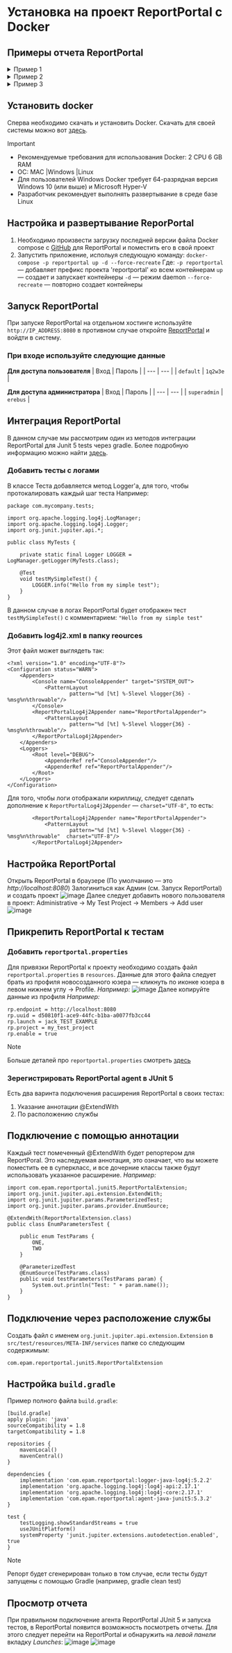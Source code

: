 
# Установка на проект ReportPortal с Docker
## Примеры отчета ReportPortal

 <details>
 <summary> Пример 1 </summary>
<img src=https://github.com/GreeceNut/QaReport/assets/148546011/1109242e-1005-47f8-a516-ccd0aaa9c3ce>
</details>
 <details>
 <summary> Пример 2 </summary>
<img src=https://github.com/GreeceNut/QaReport/assets/148546011/5dc461ca-7aed-4cd8-8a0a-f09f0e463282)>
</details>
 <details>
 <summary> Пример 3 </summary>
<img src=https://github.com/GreeceNut/QaReport/assets/148546011/f642fc08-869a-41a2-a0fa-2280c9acb691)>

</details>


## Установить docker
Сперва необходимо скачать и установить Docker. Скачать для своей системы можно вот [здесь](https://docs.docker.com/get-docker/). 
> [!IMPORTANT]
> - Рекомендуемые требования для использования Docker: 2 CPU 6 GB RAM
> - ОС: MAC |Windows |Linux
> - Для пользователей Windows Docker требует 64-разрядная версия Windows 10 (или выше) и Microsoft Hyper-V
> - Разработчик рекомендует выполнять развертывание в среде базе Linux

## Настройка и развертывание ReporPortal
1. Необходимо произвести загрузку последней версии файла Docker compose с [GitHub](https://github.com/reportportal/reportportal/blob/master/docker-compose.yml) для ReportPortal и поместить его в свой проект
2. Запустить приложение, испольуя следующую команду: `docker-compose -p reportportal up -d --force-recreate`
Где:
`-p reportportal` — добавляет префикс проекта 'reportportal' ко всем контейнерам
`up`  — создает и запускает контейнеры
`-d` — режим daemon
`--force-recreate` — повторно создает контейнеры

## Запуск ReportPortal
При запуске ReportPortal на отдельном хостинге используйте `http://IP_ADDRESS:8080` в противном случае откройте [ReportPortal](http://localhost:8080/ui/) и войдти в систему.
### При входе используйте следующие данные
**Для доступа пользователя**
| Вход  | Пароль |
| --- | --- |
| `default`  | `1q2w3e` |

**Для доступа администратора**
| Вход  | Пароль  |
| --- | --- |
| `superadmin` | `erebus`  |

## Интеграция ReportPortal
В данном случае мы рассмотрим один из методов интеграции ReportPortal для Junit 5 tests через gradle. Более подробную информацию можно найти [здесь](https://github.com/reportportal/agent-java-junit5). 
### Добавить тесты с логами
В классе Теста добавляется метод Logger'a, для того, чтобы протокалировать каждый шаг теста
Например:
```
package com.mycompany.tests;

import org.apache.logging.log4j.LogManager;
import org.apache.logging.log4j.Logger;
import org.junit.jupiter.api.*;

public class MyTests {

    private static final Logger LOGGER = LogManager.getLogger(MyTests.class);

    @Test
    void testMySimpleTest() {
        LOGGER.info("Hello from my simple test");
    }
}
```
В данном случае в логах ReportPortal будет отображен тест `testMySimpleTest()`  с комментарием: `"Hello from my simple test"`

### Добавить log4j2.xml в папку reources
Этот файл может выглядеть так:
```
<?xml version="1.0" encoding="UTF-8"?>
<Configuration status="WARN">
    <Appenders>
        <Console name="ConsoleAppender" target="SYSTEM_OUT">
            <PatternLayout
                    pattern="%d [%t] %-5level %logger{36} - %msg%n%throwable"/>
        </Console>
        <ReportPortalLog4j2Appender name="ReportPortalAppender">
            <PatternLayout
                    pattern="%d [%t] %-5level %logger{36} - %msg%n%throwable"/>
        </ReportPortalLog4j2Appender>
    </Appenders>
    <Loggers>
        <Root level="DEBUG">
            <AppenderRef ref="ConsoleAppender"/>
            <AppenderRef ref="ReportPortalAppender"/>
        </Root>
    </Loggers>
</Configuration>
```
Для того, чтобы логи отображали кириллицу, следует сделать дополнение к `ReportPortalLog4j2Appender`  — `charset="UTF-8"`, то есть:
```
        <ReportPortalLog4j2Appender name="ReportPortalAppender">
            <PatternLayout
                    pattern="%d [%t] %-5level %logger{36} - %msg%n%throwable"  charset="UTF-8"/>
        </ReportPortalLog4j2Appender>
```
## Настройка ReportPortal

Открыть ReportPortal в браузере (По умолчанию — это _http://localhost:8080_)
Залогиниться как Админ (см. Запуск ReportPortal) и создать проект 
![image](https://github.com/GreeceNut/QaReport/assets/148546011/ba74ba6b-7895-42b0-8959-400adbb7bac3)
Далее следует добавить нового пользователя в проект:
Administrative -> My Test Project -> Members -> Add user
![image](https://github.com/GreeceNut/QaReport/assets/148546011/2560583f-cc6f-480b-9770-d8b9c84bbcba)

## Прикрепить ReportPortal к тестам
### Добавить `reportportal.properties` 
Для привязки ReportPortal к проекту необходимо создать файл `reportportal.properties` в `resources`. Данные для этого файла следует брать из профиля новосозданного юзера — кликнуть по иконке юзера в левом нижнем углу -> Profile. _Например:_
![image](https://github.com/GreeceNut/QaReport/assets/148546011/aacb41d5-b2dc-44de-a330-e6afc434990f)
Далее копируйте данные из профиля
_Например:_
```
rp.endpoint = http://localhost:8080
rp.uuid = d50810f1-ace9-44fc-b1ba-a0077fb3cc44
rp.launch = jack_TEST_EXAMPLE
rp.project = my_test_project
rp.enable = true
```
> [!NOTE]
> Больше деталей про `reportportal.properties` смотреть [здесь](https://github.com/reportportal/client-java)

### Зерегистрировать ReportPortal agent в JUnit 5

Есть два варинта подключения расширения ReportPortal в своих тестах:
1. Указание аннотации @ExtendWith
2. По расположению службы

## Подключение с помощью аннотации 

Каждый тест помеченный @ExtendWith будет репортером для ReportPoral. Это наследуемая аннотация, это означает, что вы можете поместить ее в суперкласс, и все дочерние классы также будут использовать указанное расширение.
_Например:_
```
import com.epam.reportportal.junit5.ReportPortalExtension;
import org.junit.jupiter.api.extension.ExtendWith;
import org.junit.jupiter.params.ParameterizedTest;
import org.junit.jupiter.params.provider.EnumSource;

@ExtendWith(ReportPortalExtension.class)
public class EnumParametersTest {

	public enum TestParams {
		ONE,
		TWO
	}

	@ParameterizedTest
	@EnumSource(TestParams.class)
	public void testParameters(TestParams param) {
		System.out.println("Test: " + param.name());
	}
}
```
## Подключение через расположение службы

Создать файл с именем `org.junit.jupiter.api.extension.Extension` в `src/test/resources/META-INF/services` папке со следующим содержимым:
```
com.epam.reportportal.junit5.ReportPortalExtension
```

## Настройка `build.gradle` 

Пример полного файла `build.gradle`:

```
[build.gradle]
apply plugin: 'java'
sourceCompatibility = 1.8
targetCompatibility = 1.8

repositories {
    mavenLocal()
    mavenCentral()
}

dependencies {
    implementation 'com.epam.reportportal:logger-java-log4j:5.2.2'
    implementation 'org.apache.logging.log4j:log4j-api:2.17.1'
    implementation 'org.apache.logging.log4j:log4j-core:2.17.1'
    implementation 'com.epam.reportportal:agent-java-junit5:5.3.2'
}

test {
    testLogging.showStandardStreams = true
    useJUnitPlatform()
    systemProperty 'junit.jupiter.extensions.autodetection.enabled', true
}
```
> [!NOTE]
> Репорт будет сгенерирован только в том случае, если тесты будут запущены с помощью Gradle (например, gradle clean test)


## Просмотр отчета

При правильном подключение агента ReportPortal JUnit 5 и запуска тестов, в ReportPortal появится возможность посмотреть отчеты. Для этого следует перейти на ReportPortal и обнаружить на _левой панели_ вкладку _Launches_:
![image](https://github.com/GreeceNut/QaReport/assets/148546011/7927ae32-3978-4486-a2a0-29aa9eae656b)
![image](https://github.com/GreeceNut/QaReport/assets/148546011/d19a4a13-3a12-4f17-b849-cdec3ef5f21b)
